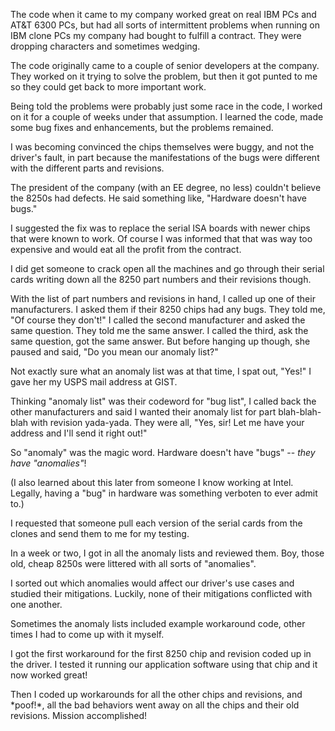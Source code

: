 The code when it came to my company worked great on real IBM PCs
and AT&T 6300 PCs, but had all sorts of intermittent problems
when running on IBM clone PCs my company had bought to fulfill a
contract.  They were dropping characters and sometimes wedging.

The code originally came to a couple of senior developers at the
company.  They worked on it trying to solve the problem, but then it
got punted to me so they could get back to more important work.

Being told the problems were probably just some race in the code, I
worked on it for a couple of weeks under that assumption.  I learned
the code, made some bug fixes and enhancements, but the problems
remained.

I was becoming convinced the chips themselves were buggy, and not
the driver's fault, in part because the manifestations of the bugs
were different with the different parts and revisions.

The president of the company (with an EE degree, no less) couldn't
believe the 8250s had defects.  He said something like, "Hardware
doesn't have bugs."

I suggested the fix was to replace the serial ISA boards with newer
chips that were known to work.  Of course I was informed that
that was way too expensive and would eat all the profit from the
contract.

I did get someone to crack open all the machines and go through
their serial cards writing down all the 8250 part numbers and their
revisions though.

With the list of part numbers and revisions in hand, I called up one
of their manufacturers.  I asked them if their 8250 chips had any
bugs.  They told me, "Of course they don't!"  I called the second
manufacturer and asked the same question.  They told me the same
answer.  I called the third, ask the same question, got the same
answer.  But before hanging up though, she paused and said, "Do you
mean our anomaly list?"

Not exactly sure what an anomaly list was at that time, I spat out,
"Yes!"  I gave her my USPS mail address at GIST.

Thinking "anomaly list" was their codeword for "bug list", I called
back the other manufacturers and said I wanted their anomaly list
for part blah-blah-blah with revision yada-yada.  They were all,
"Yes, sir!  Let me have your address and I'll send it right out!"

So "anomaly" was the magic word.  Hardware doesn't have "bugs" --
_they have "anomalies"_!

(I also learned about this later from someone I know working at
Intel.  Legally, having a "bug" in hardware was something verboten
to ever admit to.)

I requested that someone pull each version of the serial cards
from the clones and send them to me for my testing.

In a week or two, I got in all the anomaly lists and reviewed
them.  Boy, those old, cheap 8250s were littered with all sorts of
"anomalies".

I sorted out which anomalies would affect our driver's use cases
and studied their mitigations.  Luckily, none of their mitigations
conflicted with one another.

Sometimes the anomaly lists included example workaround code, other
times I had to come up with it myself.

I got the first workaround for the first 8250 chip and revision
coded up in the driver.  I tested it running our application
software using that chip and it now worked great!

Then I coded up workarounds for all the other chips and revisions,
and \*poof!\*, all the bad behaviors went away on all the chips and
their old revisions.  Mission accomplished!
